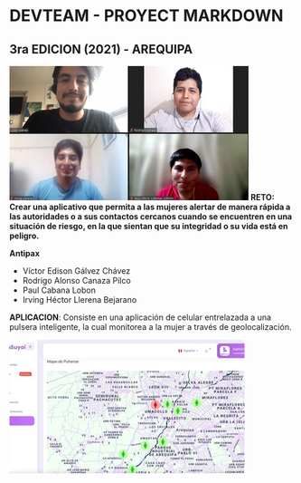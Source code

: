 # DEVTEAM - PROYECT MARKDOWN
## 3ra EDICION (2021) - AREQUIPA
![Ganadores de la hackaton](../proyecto/IMG/tercera_edicion.png)
**RETO: Crear una aplicativo que permita a las mujeres alertar de manera rápida a las autoridades o a sus contactos cercanos cuando se encuentren en una situación de riesgo, en la que sientan que su integridad o su vida está en peligro.**

**Antipax**

* Víctor Edison Gálvez Chávez
* Rodrigo Alonso Canaza Pilco
* Paul Cabana Lobon
* Irving Héctor Llerena Bejarano

**APLICACION**: Consiste en una aplicación de celular entrelazada a una pulsera inteligente, la cual monitorea a la mujer a través de geolocalización. 

![Resultado en el mapa](../proyecto/IMG/mapa.png)